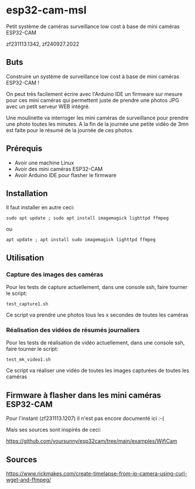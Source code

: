 # esp32-cam-msl
Petit système de caméras surveillance low cost à base de mini caméras ESP32-CAM

zf231113.1342, zf240927.2022

## Buts
Construire un système de surveillance low cost à base de mini caméras ESP32-CAM !

On peut très facilement écrire avec l'Arduino IDE un firmware sur mesure pour ces mini caméras qui permettent juste de prendre une photos JPG avec un petit serveur WEB intégré.

Une moulinette va interroger les mini caméras de surveillance pour prendre une photo toutes les minutes. A la fin de la journée une petite vidéo de 3mn est faite pour le résumé de la journée de ces photos.


## Prérequis
* Avoir une machine Linux
* Avoir des mini caméras ESP32-CAM
* Avoir Arduino IDE pour flasher le firmware


## Installation
Il faut installer en autre ceci:

```
sudo apt update ; sudo apt install imagemagick lighttpd ffmpeg
```
ou
```
apt update ; apt install sudo imagemagick lighttpd ffmpeg
```


## Utilisation
### Capture des images des caméras
Pour les tests de capture actuellement, dans une console ssh, faire tourner le script:
```
test_capture1.sh
```
Ce script va prendre une photos tous les x secondes de toutes les caméras


### Réalisation des vidéos de résumés journaliers
Pour les tests de réalisation de vidéo actuellement, dans une console ssh, faire tourner le script:
```
test_mk_video1.sh
```
Ce script va réaliser une vidéo de toutes les images capturées de toutes les caméras



## Firmware à flasher dans les mini caméras ESP32-CAM
Pour l'instant (zf231113.1207) il n'est pas encore documenté ici :-(

Mais ses sources sont inspirés de ceci:

https://github.com/yoursunny/esp32cam/tree/main/examples/WifiCam



## Sources
https://www.rickmakes.com/create-timelapse-from-ip-camera-using-curl-wget-and-ffmpeg/


